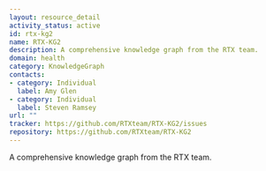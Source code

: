 ```yaml
---
layout: resource_detail
activity_status: active
id: rtx-kg2
name: RTX-KG2
description: A comprehensive knowledge graph from the RTX team.
domain: health
category: KnowledgeGraph
contacts:
- category: Individual
  label: Amy Glen
- category: Individual
  label: Steven Ramsey
url: ""
tracker: https://github.com/RTXteam/RTX-KG2/issues
repository: https://github.com/RTXteam/RTX-KG2
---
```


A comprehensive knowledge graph from the RTX team.
